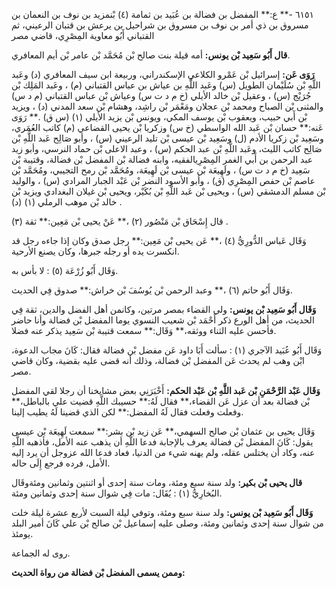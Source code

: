 ٦١٥١ -** ع:** المفضل بن فضالة بن عُبَيد بن ثمامة (٤) بْنمزيد بن نوف بن النعمان بن مسروق بن ذي أمر بن نوف بن مسروق بن شراحيل بن يرعش بن قتبان الرعيني، ثم القتباني أَبُو معاوية المِصْرِي، قاضي مصر

**قال أَبُو سَعِيد بْن يونس:** أمه قيلة بنت صالح بْن مُحَمَّد بْن عامر بْن أيم المعافري.

**رَوَى عَن:** إسرائيل بْن عَمْرو الكلاعي الإسكندراني، وربيعة ابن سيف المعافري (د) وعَبد اللَّهِ بْن سُلَيْمان الطويل (س) وعَبد اللَّهِ بن عياش بن عباس القتباني (م) ، وعَبد المَلِك بْن جُرَيْج (س) ، وعقيل بْن خالد الأيلي (خ م د ت س) وعياش بْن عباس القتباني (م د س) والمثنى بْن الصباح ومحمد بْن عجلان ومَعْمَر بْن راشِد، وهشام بْن سعد المدني (د) ، ويزيد بْن أَبي حبيب، ويعقوب بْن يوسف المكي، ويونس بْن يزيد الأيلي (١) (س ق) .** رَوَى عَنه:** حسان بْن عَبد الله الواسطي (خ س) وزكريا بْن يحيى القضاعي (م) كاتب العُمَري، وسَعِيد بْن زكريا الأدم (ل) وسَعِيد بْن عيسى بْن تليد الرعيني (س) ، وأبو صَالِح عَبد اللَّهِ بْن صَالِح كاتب الليث، وعَبد اللَّهِ بْن عبد الحكم (س) ، وعبد الاعلى بْن حماد النرسي، وأبو زيد عبد الرحمن بن أَبي الغمر المِصْرِيالفقيه، وابنه فضالة بْن المفضل بْن فضالة، وقتيبة بْن سَعِيد (خ م د ت س) ، ولَهِيعَة بْن عيسى بْن لَهِيعَة، ومُحَمَّد بْن رمح التجيبي، ومُحَمَّد بْن عاصم بْن حفص المِصْرِي (ق) ، وأبو الأسود النضر بْن عَبْد الجبار المرادي (س) ، والوليد بْن مسلم الدمشقي (س) ، ويحيى بْن عَبد اللَّهِ بْن بُكَيْر، ويحيى بْن غيلان البغدادي ويزيد بْن خالد بْن موهب الرملي (١) (د) .

قال إِسْحَاق بْن مَنْصُور (٢) ،** عَنْ يحيى بْن مَعِين:** ثقة (٣) .

وَقَال عَباس الدُّورِيُّ (٤) ،** عَن يحيى بْن مَعِين:** رجل صدق وكان إذا جاءه رجل قد انكسرت يده أو رجله جبرها، وكان يصنع الأرحية.

وَقَال أَبُو زُرْعَة (٥) : لا بأس به.

وَقَال أَبُو حاتم (٦) ،** وعبد الرحمن بْن يُوسُفَ بْن خراش:** صدوق فِي الحديث.

**وَقَال أَبُو سَعِيد بْن يونس:** ولي القضاء بمصر مرتين، وكانمن أهل الفضل والدين، ثقة فِي الحديث، من أهل الورع ذكر أَحْمَد بْن شعيب النسوي يوما المفضل بْن فضالة وأنا حاضر فأحسن عليه الثناء ووثقه،** وَقَال:** سمعت قتيبة بْن سَعِيد يذكر عنه فضلا.

وَقَال أَبُو عُبَيد الآجري (١) : سألت أَبَا داود عَن مفضل بْن فضالة فقال: كَانَ مجاب الدعوة، ابْن وهب لم يحدث عَن المفضل بْن فضالة، وذلك أنه قضى عليه بقضية، وكان قاضي مصر.

**وَقَال عَبْد الرَّحْمَنِ بْن عَبد اللَّهِ بْن عَبْد الحكم:** أَخْبَرَنِي بعض مشايخنا أن رجلا لقي المفضل بْن فضالة بعد أن عزل عَن القضاء،** فقال لَهُ:** حسيبك اللَّهِ قضيت علي بالباطل،** وفعلت وفعلت فقال لَهُ المفضل:** لكن الذي قضينا لَهُ يطيب إلينا.

وَقَال يحيى بن عثمان بْن صالح السهمي،** عَن زيد بْن بشر:** سمعت لَهِيعَة بْن عيسى يقول: كَانَ المفضل بْن فضالة يعرف بالإجابة فدعا اللَّهِ أن يذهب عنه الأمل، فأذهبه اللَّهِ عنه، وكاد أن يختلس عقله، ولم يهنه شيء من الدنيا، فعاد فدعا الله عزوجل أن يرد إليه الأمل، فرده فرجع إِلَى حاله.

**قال يحيى بْن بكير:** ولد سنة سبع ومئة، ومات سنة إحدى أو اثنتين وثمانين ومئةوقَال البُخارِيُّ (١) : يُقَال: مات فِي شوال سنة إحدى وثمانين ومئة.

**وَقَال أَبُو سَعِيد بْن يونس:** ولد سنة سبع ومئة، وتوفي ليلة السبت لأربع عشرة ليلة خلت من شوال سنة إحدى وثمانين ومئة، وصلى عليه إسماعيل بْن صالح بْن علي كَانَ أمير البلد يومئذ.

روى له الجماعة.

**وممن يسمى المفضل بْن فضالة من رواة الحديث:**